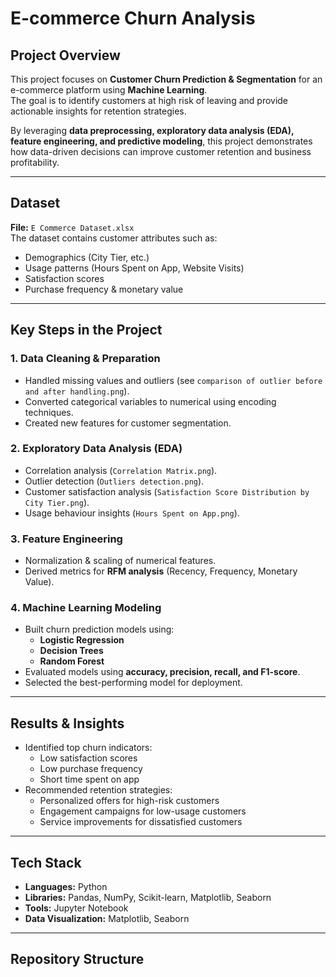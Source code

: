 # E-commerce Churn Analysis

## Project Overview
This project focuses on **Customer Churn Prediction & Segmentation** for an e-commerce platform using **Machine Learning**.  
The goal is to identify customers at high risk of leaving and provide actionable insights for retention strategies.

By leveraging **data preprocessing, exploratory data analysis (EDA), feature engineering, and predictive modeling**, this project demonstrates how data-driven decisions can improve customer retention and business profitability.

---

## Dataset
**File:** `E Commerce Dataset.xlsx`  
The dataset contains customer attributes such as:
- Demographics (City Tier, etc.)
- Usage patterns (Hours Spent on App, Website Visits)
- Satisfaction scores
- Purchase frequency & monetary value

---

## Key Steps in the Project

### 1. **Data Cleaning & Preparation**
- Handled missing values and outliers (see `comparison of outlier before and after handling.png`).
- Converted categorical variables to numerical using encoding techniques.
- Created new features for customer segmentation.

### 2. **Exploratory Data Analysis (EDA)**
- Correlation analysis (`Correlation Matrix.png`).
- Outlier detection (`Outliers detection.png`).
- Customer satisfaction analysis (`Satisfaction Score Distribution by City Tier.png`).
- Usage behaviour insights (`Hours Spent on App.png`).

### 3. **Feature Engineering**
- Normalization & scaling of numerical features.
- Derived metrics for **RFM analysis** (Recency, Frequency, Monetary Value).

### 4. **Machine Learning Modeling**
- Built churn prediction models using:
  - **Logistic Regression**
  - **Decision Trees**
  - **Random Forest**
- Evaluated models using **accuracy, precision, recall, and F1-score**.
- Selected the best-performing model for deployment.

---

## Results & Insights
- Identified top churn indicators:
  - Low satisfaction scores
  - Low purchase frequency
  - Short time spent on app
- Recommended retention strategies:
  - Personalized offers for high-risk customers
  - Engagement campaigns for low-usage customers
  - Service improvements for dissatisfied customers

---

## Tech Stack
- **Languages:** Python
- **Libraries:** Pandas, NumPy, Scikit-learn, Matplotlib, Seaborn
- **Tools:** Jupyter Notebook
- **Data Visualization:** Matplotlib, Seaborn

---

## Repository Structure


